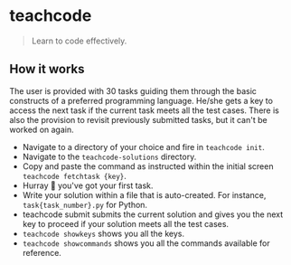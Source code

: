 # teachcode

> Learn to code effectively.

## How it works

The user is provided with 30 tasks guiding them through the basic constructs of a preferred programming language. He/she gets a key to access the next task if the current task meets all the test cases. There is also the provision to revisit previously submitted tasks, but it can't be worked on again.

- Navigate to a directory of your choice and fire in `teachcode init`.
- Navigate to the `teachcode-solutions` directory.
- Copy and paste the command as instructed within the initial screen `teachcode fetchtask {key}`.
- Hurray :tada: you've got your first task.
- Write your solution within a file that is auto-created. For instance, `task{task_number}.py` for Python.
- teachcode submit submits the current solution and gives you the next key to proceed if your solution meets all the test cases.
- `teachcode showkeys` shows you all the keys.
- `teachcode showcommands` shows you all the commands available for reference.
